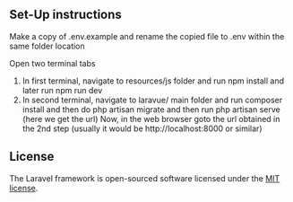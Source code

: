 ## Set-Up instructions
Make a copy of .env.example and rename the copied file to .env within the same folder location

Open two terminal tabs
1) In first terminal, navigate to resources/js folder and run npm install and later run npm run dev
2) In second terminal, navigate to laravue/ main folder and run composer install and then do php artisan migrate
   and then run php artisan serve (here we get the url)
   Now, in the web browser goto the url obtained in the 2nd step (usually it would be http://localhost:8000 or similar) 

## License

The Laravel framework is open-sourced software licensed under the [MIT license](https://opensource.org/licenses/MIT).
